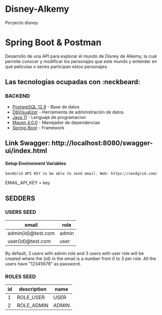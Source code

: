 # Disney-Alkemy
Poryecto disney

# Spring Boot & Postman

Desarrollo de una API para explorar el mundo de Disney de Alkemy, la cual permite conocer y modificar los personajes que este mundo y entender en qué películas o series participan estos personajes.

## Las tecnologías ocupadas con :neckbeard:

### BACKEND

- [PostgreSQL 12.9](https://www.postgresql.org/download/) - Base de datos
- [DbVisualizer](https://www.dbvis.com/) - Herramienta de administración de datos 
- [Java 11](https://www.oracle.com/ar/java/technologies/javase/jdk11-archive-downloads.html) - Lenguaje de programacion
- [Maven 4.0.0](https://maven.apache.org/index.html) - Manejador de dependencias
- [Spring-Boot](https://spring.io/projects/spring-boot) - Framework

## Link Swagger: http://localhost:8080/swagger-ui/index.html

#### Setup Environment Variables

    SendGrid API KEY to be able to send email. Web: https://sendgrid.com/

EMAIL_API_KEY = key

## SEDDERS

### USERS SEED

| email              | role  |  
|--------------------|-------|
| admin{id}@test.com | admin | 
| user{id}@test.com  | user  | 

By default, 3 users with admin role and 3 users with user role will be created where the {id} in
the email is a number from 0 to 3 per role. All the users have "12345678" as password.

### ROLES SEED

| id |  description |  name   |
|----|--------------|---------| 
| 1  |  ROLE_USER   |  USER   |
| 2  |  ROLE_ADMIN  |  ADMIN  | 

